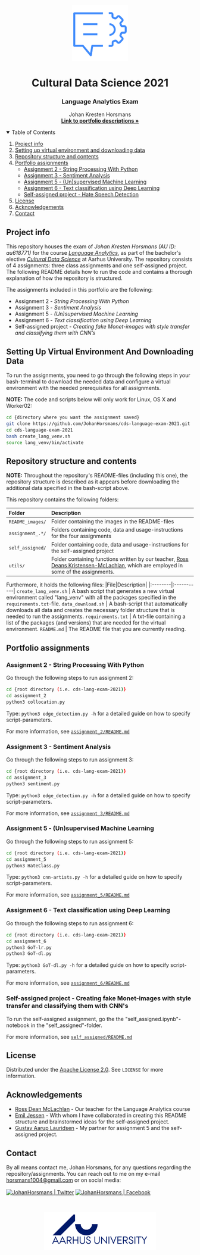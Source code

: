<!-- PROJECT LOGO -->
<br />
<p align="center">
  <a href="https://github.com/JohanHorsmans/cds-language-exam-2021">
    <img src="README_images/nlp2.png" alt="Logo" width=150 height=150>
  </a>
  
  <h1 align="center">Cultural Data Science 2021</h1> 
  <h3 align="center">Language Analytics Exam</h3> 


  <p align="center">
    Johan Kresten Horsmans
    <br />
    <a href="https://github.com/JohanHorsmans/cds-language-exam-2021.pdf"><strong>Link to portfolio descriptions »</strong></a>
    <br />
  </p>
</p>


<!-- TABLE OF CONTENTS -->
<details open="open">
  <summary>Table of Contents</summary>
  <ol>
    <li><a href="#project-info">Project info</a></li>
    <li><a href="#setting-up-virtual-environment-and-downloading-data">Setting up virtual environment and downloading data</a></li>
    <li><a href="#repository-structure-and-contents">Repository structure and contents</a></li>
    <li>
      <a href="#portfolio-assignments">Portfolio assignments</a>
      <ul>
        <li><a href="#assignment-2---string-processing-with-python">Assignment 2 - String Processing With Python</a></li>
        <li><a href="#assignment-3---sentiment-analysis">Assignment 3 - Sentiment Analysis</a></li>
        <li><a href="#assignment-5---(un)supervised-machine-learning">Assignment 5 - (Un)supervised Machine Learning</a></li>
        <li><a href="#assignment-6---text-classification-using-deep-learning">Assignment 6 - Text classification using Deep Learning</a></li>
        <li><a href="#self-assigned-project---hate-speech-detection">Self-assigned project - Hate Speech Detection</a></li>
      </ul>
    </li>
    <li><a href="#license">License</a></li>
    <li><a href="#acknowledgements">Acknowledgements</a></li>
    <li><a href="#contact">Contact</a></li>
  </ol>
</details>


<!-- PROJECT INFO -->
## Project info

This repository houses the exam of _Johan Kresten Horsmans (AU ID: au618771)_ for the course [_Language Analytics_](https://kursuskatalog.au.dk/en/course/101990/Language-Analytics), as part of the bachelor's elective [_Cultural Data Science_](https://bachelor.au.dk/en/supplementary-subject/culturaldatascience/) at Aarhus University. The repository consists of 4 assignments: three class assignments and one self-assigned project. The following README details how to run the code and contains a thorough explanation of how the repository is structured.

The assignments included in this portfolio are the following:
* Assignment 2 - _String Processing With Python_
* Assignment 3 - _Sentiment Analysis_
* Assignment 5 - _(Un)supervised Machine Learning_
* Assignment 6 - _Text classification using Deep Learning_
* Self-assigned project - _Creating fake Monet-images with style transfer and classifying them with CNN’s_

<!-- HOW TO RUN -->
## Setting Up Virtual Environment And Downloading Data

To run the assignments, you need to go through the following steps in your bash-terminal to download the needed data and configure a virtual environment with the needed prerequisites for all assignments.

__NOTE:__ The code and scripts below will only work for Linux, OS X and Worker02:

```bash
cd {directory where you want the assignment saved}
git clone https://github.com/JohanHorsmans/cds-language-exam-2021.git
cd cds-language-exam-2021
bash create_lang_venv.sh
source lang_venv/bin/activate
```

<!-- REPOSITORY STRUCTURE AND CONTENTS -->
## Repository structure and contents

__NOTE:__ Throughout the repository's README-files (including this one), the repository structure is described as it appears before downloading the
additional data specified in the bash-script above.

This repository contains the following folders:

|Folder|Description|
|:--------|:-----------|
```README_images/```| Folder containing the images in the README-files
```assignment_.*/``` | Folders containing code, data and usage-instructions for the four assignments
```self_assigned/``` | Folder containing code, data and usage-instructions for the self-assigned project
```utils/``` | Folder containing functions written by our teacher, [Ross Deans Kristensen-McLachlan](https://pure.au.dk/portal/en/persons/ross-deans-kristensenmclachlan(29ad140e-0785-4e07-bdc1-8af12f15856c).html), which are employed in some of the assignments.

Furthermore, it holds the following files:
|File|Description|
|:--------|:-----------|
```create_lang_venv.sh``` | A bash script that generates a new virtual environment called "lang_venv" with all the packages specified in the ```requirements.txt```-file.
```data_download.sh``` | A bash-script that automatically downloads all data and creates the necessary folder structure that is needed to run the assignments.
```requirements.txt``` | A txt-file containing a list of the packages (and versions) that are needed for the virtual environment.
```README.md``` | The README file that you are currently reading.

<!-- PORTFOLIO ASSIGNMENTS -->
## Portfolio assignments

### Assignment 2 - String Processing With Python

Go through the following steps to run assignment 2:
```bash
cd {root directory (i.e. cds-lang-exam-2021)}
cd assignment_2
python3 collocation.py
```
Type: ```python3 edge_detection.py -h``` for a detailed guide on how to specify script-parameters. 

For more information, see [```assignment_2/README.md```](https://github.com/JohanHorsmans/cds-visual-exam-2021/tree/main/assignment_3)

### Assignment 3 - Sentiment Analysis

Go through the following steps to run assignment 3:
```bash
cd {root directory (i.e. cds-lang-exam-2021)}
cd assignment_3
python3 sentiment.py
```
Type: ```python3 edge_detection.py -h``` for a detailed guide on how to specify script-parameters. 

For more information, see [```assignment_3/README.md```](https://github.com/JohanHorsmans/cds-visual-exam-2021/tree/main/assignment_3)

### Assignment 5 - (Un)supervised Machine Learning

Go through the following steps to run assignment 5:
```bash
cd {root directory (i.e. cds-lang-exam-2021)}
cd assignment_5
python3 HateClass.py
```
Type: ```python3 cnn-artists.py -h``` for a detailed guide on how to specify script-parameters. 

For more information, see [```assignment_5/README.md```](https://github.com/JohanHorsmans/cds-visual-exam-2021/tree/main/assignment_5)

### Assignment 6 - Text classification using Deep Learning

Go through the following steps to run assignment 6:
```bash
cd {root directory (i.e. cds-lang-exam-2021)}
cd assignment_6
python3 GoT-lr.py
python3 GoT-dl.py
```
Type: ```python3 GoT-dl.py -h``` for a detailed guide on how to specify script-parameters. 

For more information, see [```assignment_6/README.md```](https://github.com/JohanHorsmans/cds-visual-exam-2021/tree/main/assignment_4)

### Self-assigned project - Creating fake Monet-images with style transfer and classifying them with CNN's

To run the self-assigned assignment, go the the "self_assigned.ipynb"-notebook in the "self_assigned"-folder.

For more information, see [```self_assigned/README.md```](https://github.com/JohanHorsmans/cds-visual-exam-2021/tree/main/self_assigned)

<!-- LICENSE -->
## License
Distributed under the [Apache License 2.0](https://www.apache.org/licenses/LICENSE-2.0). See ```LICENSE``` for more information.

<!-- ACKNOWLEDGEMENTS -->
## Acknowledgements
* [Ross Dean McLachlan](https://pure.au.dk/portal/en/persons/ross-deans-kristensenmclachlan(29ad140e-0785-4e07-bdc1-8af12f15856c).html) - Our teacher for the Language Analytics course
* [Emil Jessen](https://github.com/emiltj) - With whom I have collaborated in creating this README structure and brainstormed ideas for the self-assigned project.
* [Gustav Aarup Lauridsen](https://github.com/Guscode) - My partner for assignment 5 and the self-assigned project.


<!-- CONTACT -->
## Contact

By all means contact me, Johan Horsmans, for any questions regarding the repository/assignments. You can reach out to me on my e-mail horsmans1004@gmail.com or on social media:

[<img align="center" alt="JohanHorsmans | Twitter" width="22px" src="https://cdn.jsdelivr.net/npm/simple-icons@v3/icons/twitter.svg" />][twitter]
[<img align="center" alt="JohanHorsmans | Facebook" width="22px" src="https://cdn.jsdelivr.net/npm/simple-icons@3.13.0/icons/facebook.svg" />][facebook]
<br />

</details>

[twitter]: https://twitter.com/JohanHorsmans
[facebook]: https://www.facebook.com/johan.horsmans/

<br />
<p align="center">
  <a href="https://github.com/JohanHorsmans/cds-visual-exam-2021">
    <img src="README_images/logo_au.png" alt="Logo" width="300" height="102">
  </a>
